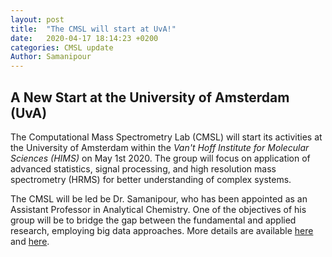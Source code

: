 ```yaml
---
layout: post
title:  "The CMSL will start at UvA!"
date:   2020-04-17 18:14:23 +0200
categories: CMSL update
Author: Samanipour
---
```


## A New Start at the University of Amsterdam (UvA)
The Computational Mass Spectrometry Lab (CMSL) will start its activities at the University of Amsterdam within the *Van't Hoff Institute for Molecular Sciences (HIMS)* on May 1st 2020. The group will focus on application of advanced statistics, signal processing, and high resolution mass spectrometry (HRMS) for better understanding of complex systems.

The CMSL will be led be Dr. Samanipour, who has been appointed as an Assistant Professor in Analytical Chemistry. One of the objectives of his group will be to bridge the gap between the fundamental and applied research, employing big data approaches. More details are available [here](/research/) and [here](/publication/).  

